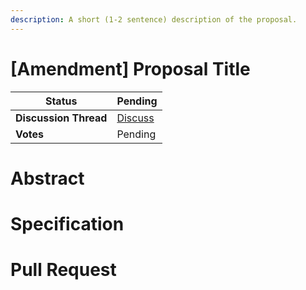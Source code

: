 ```yaml
---
description: A short (1-2 sentence) description of the proposal.
---
```


# [Amendment] Proposal Title

| **Status**            | Pending                                                                                                                                      |
| --------------------- | ------------------------------------------------------------------------------------------------------------------------------------------- |
| **Discussion Thread** | [Discuss](https://discuss.ens.domains/t/...)                                                                                                |
| **Votes**             | Pending                                                                                                                                     |

# Abstract
<!--
  Abstract is a multi-sentence (short paragraph) summary.
  This should be a very terse and human-readable version of the specification section. Someone should be able to read only the abstract
  to get the gist of what this proposal does. 
-->

# Specification
<!-- The specification should describe the proposal in detail. The specification should be detailed enough to cover all the details of the proposal. -->

# Pull Request
<!-- A link a GitHub pull request amending the constitution. -->
